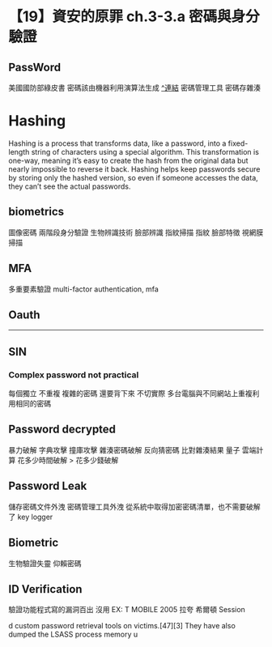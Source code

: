 # 【19】資安的原罪 ch.3-3.a 密碼與身分驗證


## PassWord
美國國防部綠皮書 密碼該由機器利用演算法生成 [^連結](https://apps.dtic.mil/sti/citations/ADA425705)
密碼管理工具
密碼存雜湊

# Hashing
Hashing is a process that transforms data, like a password, into a fixed-length string of characters using a special algorithm. This transformation is one-way, meaning it’s easy to create the hash from the original data but nearly impossible to reverse it back. Hashing helps keep passwords secure by storing only the hashed version, so even if someone accesses the data, they can’t see the actual passwords.

## biometrics

圖像密碼
兩階段身分驗證
生物辨識技術 臉部辨識 指紋掃描
指紋 臉部特徵 視網膜掃描

## MFA
多重要素驗證 multi-factor authentication, mfa

## Oauth

---

## SIN

### Complex password not practical
每個獨立 不重複 複雜的密碼 還要背下來 不切實際 
多台電腦與不同網站上重複利用相同的密碼

## Password decrypted
暴力破解 字典攻擊 撞庫攻擊
雜湊密碼破解 反向猜密碼 比對雜湊結果
量子 雲端計算
花多少時間破解 > 花多少錢破解

## Password Leak
儲存密碼文件外洩 密碼管理工具外洩
從系統中取得加密密碼清單，也不需要破解了
key logger

## Biometric
生物驗證失靈
仰賴密碼

## ID Verification
驗證功能程式寫的漏洞百出 沒用 EX: T MOBILE 2005 拉夸 希爾頓
Session 


d custom password retrieval tools on victims.[47][3] They have also dumped the LSASS process memory u











